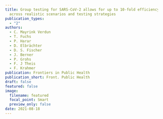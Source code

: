 ```yaml
---
title: Group testing for SARS-CoV-2 allows for up to 10-fold efficiency increase
  across realistic scenarios and testing strategies
publication_types:
  - "2"
authors:
  - C. Mayrink Verdun
  - T. Fuchs
  - P. Harar
  - D. Elbrächter
  - D. S. Fischer
  - J. Berner
  - P. Grohs
  - F. J Theis
  - F. Krahmer
publication: Frontiers in Public Health
publication_short: Front. Public Health
draft: false
featured: false
image:
  filename: featured
  focal_point: Smart
  preview_only: false
date: 2021-08-18
---
```


